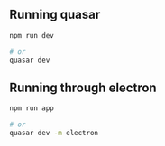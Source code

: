 ## Running quasar
```sh
npm run dev

# or
quasar dev
```

## Running through electron

```sh
npm run app

# or
quasar dev -m electron
```
